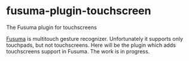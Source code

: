 # fusuma-plugin-touchscreen
The Fusuma plugin for touchscreens

[Fusuma](https://github.com/iberianpig/fusuma) is multitouch gesture recognizer. Unfortunately it supports only touchpads, but not touchscreens. Here will be the plugin which adds touchscreens support in Fusuma. The work is in progress.
